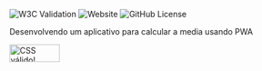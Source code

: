 ![W3C Validation](https://img.shields.io/w3c-validation/html?targetUrl=https%3A%2F%2Fkaio2205.github.io%2Fretrogames%2F)
![Website](https://img.shields.io/website?url=https%3A%2F%2Fkaio2205.github.io%2Fretrogames%2F)
![GitHub License](https://img.shields.io/github/license/kaio2205/Retrogames)


Desenvolvendo um aplicativo para  calcular a media usando PWA

<p>
    <a href="http://jigsaw.w3.org/css-validator/check/referer">
        <img style="border:0;width:88px;height:31px"
            src="http://jigsaw.w3.org/css-validator/images/vcss"
            alt="CSS válido!" />
    </a>
</p>

